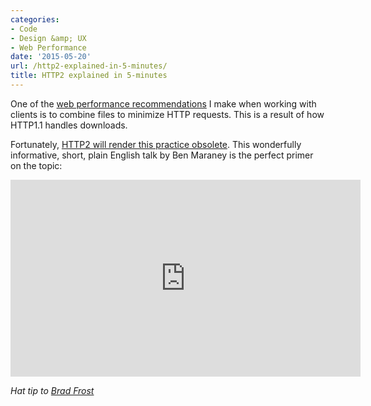 ```yaml
---
categories:
- Code
- Design &amp; UX
- Web Performance
date: '2015-05-20'
url: /http2-explained-in-5-minutes/
title: HTTP2 explained in 5-minutes
---
```


One of the [web performance recommendations](/wicked-fast-websites/) I make when working with clients is to combine files to minimize HTTP requests. This is a result of how HTTP1.1 handles downloads.

Fortunately, [HTTP2 will render this practice obsolete](https://www.youtube.com/watch?v=fJ0C4zN5uOQ). This wonderfully informative, short, plain English talk by Ben Maraney is the perfect primer on the topic:

<iframe width="560" height="315" src="https://www.youtube.com/embed/fJ0C4zN5uOQ?rel=0&amp;showinfo=0" frameborder="0" allowfullscreen></iframe>

*Hat tip to [Brad Frost](http://bradfrost.com/blog/link/http2-in-5-minutes/)*